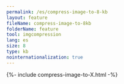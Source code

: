 ```yaml
---
permalink: /es/compress-image-to-8-kb
layout: feature
fileName: compress-image-to-8kb
folderName: feature
tool: imgcompression
lang: es
size: 8
type: kb
nointernationalization: true
---
```

{%- include compress-image-to-X.html -%}
      